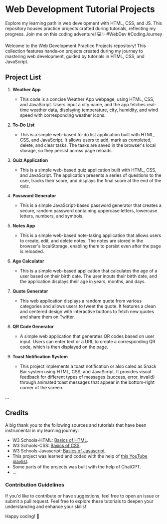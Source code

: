 # Web Development Tutorial Projects
Explore my learning path in web development with HTML, CSS, and JS. This repository houses practice projects crafted during tutorials, reflecting my progress. Join me on this coding adventure! 💻✨ #WebDev #CodingJourney

Welcome to the Web Development Practice Projects repository! This collection features hands-on projects created during my journey to mastering web development, guided by tutorials in HTML, CSS, and JavaScript.

## Project List
1. **Weather App**
   - This code is a concise Weather App webpage, using HTML, CSS, and JavaScript. Users input a city name, and the app fetches real-time weather data, displaying temperature, city, humidity, and wind speed with corresponding weather icons.
     
2. **To-Do List**
   - This is a simple web-based to-do list application built with HTML, CSS, and JavaScript. It allows users to add, mark as completed, delete, and clear tasks. The tasks are saved in the browser's local storage, so they persist across page reloads.
     
3. **Quiz Application**
   - This is a simple web-based quiz application built with HTML, CSS, and JavaScript. The application presents a series of questions to the user, tracks their score, and displays the final score at the end of the quiz.
     
4. **Password Generator**   
   - This is a simple JavaScript-based password generator that creates a secure, random password containing uppercase letters, lowercase letters, numbers, and symbols.
     
5. **Notes App**
   - This is a simple web-based note-taking application that allows users to create, edit, and delete notes. The notes are stored in the browser's localStorage, enabling them to persist even after the page is reloaded.
     
6. **Age Calculator**
   - This is a simple web-based application that calculates the age of a user based on their birth date. The user inputs their birth date, and the application displays their age in years, months, and days.
     
7. **Quote Generator**
   - This web application displays a random quote from various categories and allows users to tweet the quote. It features a clean and centered design with interactive buttons to fetch new quotes and share them on Twitter.
  
8. **QR Code Generator**
   - A simple web application that generates QR codes based on user input. Users can enter text or a URL to create a corresponding QR code, which is then displayed on the page.
  
9. **Toast Notification System**
    - This project implements a toast notification or also caled as Snack Bar system using HTML, CSS, and JavaScript. It provides visual feedback for different types of messages (success, error, invalid) through animated toast messages that appear in the bottom-right corner of the screen.

     
...

## Credits

A big thank you to the following sources and tutorials that have been instrumental in my learning journey:

- W3 Schools-HTML: [Basics of HTML](https://www.w3schools.com/html/default.asp).
- W3 Schools-CSS: [Basics of CSS](https://www.w3schools.com/css/default.asp).
- W3 Schools-Javascript: [Basics of Javascript](https://www.w3schools.com/js/default.asp).
- This project was learned and coded with the help of [this YouTube playlist](https://youtube.com/playlist?list=PLjwm_8O3suyOgDS_Z8AWbbq3zpCmR-WE9&si=lyJFIZgcxMrdSgBE).
- Some parts of the projects was built with the help of ChatGPT.
- ...


### Contribution Guidelines
If you'd like to contribute or have suggestions, feel free to open an issue or submit a pull request.
Feel free to explore these tutorials to deepen your understanding and enhance your skills!


Happy coding! 🚀
